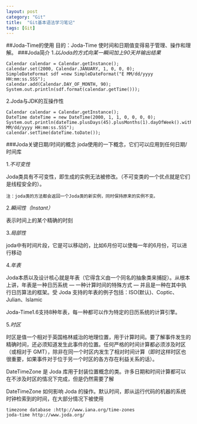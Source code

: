 ```yaml
---
layout: post
category: "Git"
title:  "Git基本语法学习笔记"
tags: [Git]
---
```

##Joda-Time的使用
目的：Joda-Time 使时间和日期值变得易于管理、操作和理解。
###Joda简介
1.*以Joda的方式向某一瞬间加上90天并输出结果*

	Calendar calendar = Calendar.getInstance();
	calendar.set(2000, Calendar.JANUARY, 1, 0, 0, 0);
	SimpleDateFormat sdf =new SimpleDateFormat("E MM/dd/yyyy HH:mm:ss.SSS");
	calendar.add(Calendar.DAY_OF_MONTH, 90);
	System.out.println(sdf.format(calendar.getTime()));
2.Joda与JDK的互操作性

	Calendar calendar = Calendar.getInstance();
	DateTime dateTime = new DateTime(2000, 1, 1, 0, 0, 0, 0);
	System.out.println(dateTime.plusDays(45).plusMonths(1).dayOfWeek().withMaximumValue().toString("E MM/dd/yyyy HH:mm:ss.SSS");
	calendar.setTime(dateTime.toDate());
###Joda关键日期/时间的概念
joda使用的一下概念，它们可以应用到任何日期/时间库

1.*不可变性*

Joda类具有不可变性，即生成的实例无法被修改。（不可变类的一个优点就是它们是线程安全的）。

	注：joda类的方法都会返回一个Joda类的新实例，同时保持原来的实例不变。
2.*瞬间性（Instant）*

表示时间上的某个精确的时刻

3.*局部性*

joda中有时间片段，它是可以移动的，比如6月份可以使每一年的6月份，可以进行移动

4.*年表*

Joda本质以及设计核心就是年表（它得含义由一个同名的抽象类来捕捉）。从根本上讲，年表是一种日历系统 — 一种计算时间的特殊方式 — 并且是一种在其中执行日历算法的框架。受 Joda 支持的年表的例子包括：ISO(默认)、Coptic、Julian、lslamic

Joda-Time1.6支持8种年表，每一种都可以作为特定的日历系统的计算引擎。

5.*时区*

时区是值一个相对于英国格林威治的地理位置，用于计算时间。要了解事件发生的精确时间，还必须知道发生此事件的位置。任何严格的时间计算都必须涉及时区（或相对于 GMT），除非在同一个时区内发生了相对时间计算（即时这样时区也很重要，如果事件对于位于另一个时区的各方存在利益关系的话）。

DateTimeZone 是 Joda 库用于封装位置概念的类。许多日期和时间计算都可以在不涉及时区的情况下完成，但是仍然需要了解 

DateTimeZone 如何影响 Joda 的操作。默认时间，即从运行代码的机器的系统时钟检索到的时间，在大部分情况下被使用

	timezone database :http://www.iana.org/time-zones
	joda-time http://www.joda.org/
